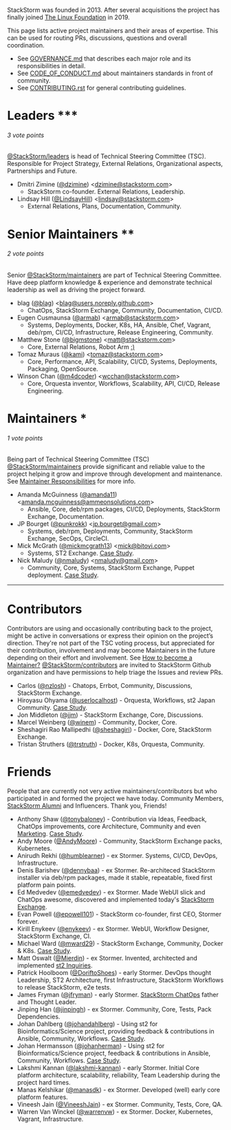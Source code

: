 StackStorm was founded in 2013. After several acquisitions the project has finally joined [The Linux Foundation](https://www.linuxfoundation.org/projects/directory/) in 2019.<br>

This page lists active project maintainers and their areas of expertise. This can be used for routing PRs, discussions, questions and overall coordination.

* See [GOVERNANCE.md](GOVERNANCE.md) that describes each major role and its responsibilities in detail.
* See [CODE_OF_CONDUCT.md](CODE_OF_CONDUCT.md) about maintainers standards in front of community.
* See [CONTRIBUTING.rst](CONTRIBUTING.rst) for general contributing guidelines.

# Leaders ***
###### 3 vote points
[@StackStorm/leaders](https://github.com/orgs/StackStorm/teams/leaders) is head of Technical Steering Committee (TSC).
Responsible for Project Strategy, External Relations, Organizational aspects, Partnerships and Future.
* Dmitri Zimine ([@dzimine](https://github.com/dzimine/)) <<dzimine@stackstorm.com>>
  - StackStorm co-founder. External Relations, Leadership.
* Lindsay Hill ([@LindsayHill](https://github.com/LindsayHill)) <<lindsay@stackstorm.com>>
  - External Relations, Plans, Documentation, Community.

# Senior Maintainers **
###### 2 vote points
Senior [@StackStorm/maintainers](https://github.com/orgs/StackStorm/teams/maintainers) are part of Technical Steering Committee.
Have deep platform knowledge & experience and demonstrate technical leadership as well as driving the project forward.
* blag ([@blag](https://github.com/blag)) <<blag@users.noreply.github.com>>
  - ChatOps, StackStorm Exchange, Community, Documentation, CI/CD.
* Eugen Cusmaunsa ([@armab](https://github.com/armab)) <<armab@stackstorm.com>>
  - Systems, Deployments, Docker, K8s, HA, Ansible, Chef, Vagrant, deb/rpm, CI/CD, Infrastructure, Release Engineering, Community.
* Matthew Stone ([@bigmstone](https://github.com/bigmstone)) <<matt@stackstorm.com>>
  - Core, External Relations, Robot Arm [:)](https://twitter.com/Stack_Storm/status/1217056819736203270)
* Tomaz Muraus ([@kami](https://github.com/kami)) <<tomaz@stackstorm.com>>
  - Core, Performance, API, Scalability, CI/CD, Systems, Deployments, Packaging, OpenSource.
* Winson Chan ([@m4dcoder](https://github.com/m4dcoder)) <<wcchan@stackstorm.com>>
  - Core, Orquesta inventor, Workflows, Scalability, API, CI/CD, Release Engineering.

# Maintainers *
###### 1 vote points
Being part of Technical Steering Committee (TSC) [@StackStorm/maintainers](https://github.com/orgs/StackStorm/teams/maintainers) provide significant and reliable value to the project helping it grow and improve through development and maintenance. See [Maintainer Responsibilities](https://github.com/StackStorm/st2/blob/master/GOVERNANCE.md#maintainer-responsibilities) for more info.
* Amanda McGuinness ([@amanda11](https://github.com/amanda11)) <<amanda.mcguinness@ammeonsolutions.com>>
  - Ansible, Core, deb/rpm packages, CI/CD, Deployments, StackStorm Exchange, Documentation.
* JP Bourget ([@punkrokk](https://github.com/punkrokk)) <<jp.bourget@gmail.com>>
  - Systems, deb/rpm, Deployments, Community, StackStorm Exchange, SecOps, CircleCI.
* Mick McGrath ([@mickmcgrath13](https://github.com/mickmcgrath13)) <<mick@bitovi.com>>
  - Systems, ST2 Exchange. [Case Study](https://stackstorm.com/case-study-bitovi/).
* Nick Maludy ([@nmaludy](https://github.com/nmaludy)) <<nmaludy@gmail.com>>
  - Community, Core, Systems, StackStorm Exchange, Puppet deployment. [Case Study](https://stackstorm.com/case-study-dmm/).

--------

# Contributors
Contributors are using and occasionally contributing back to the project, might be active in conversations or express their opinion on the project’s direction.
They're not part of the TSC voting process, but appreciated for their contribution, involvement and may become Maintainers in the future depending on their effort and involvement. See [How to become a Maintainer?](https://github.com/StackStorm/st2/blob/master/GOVERNANCE.md#how-to-become-a-maintainer)
[@StackStorm/contributors](https://github.com/orgs/StackStorm/teams/contributors) are invited to StackStorm Github organization and have permissions to help triage the Issues and review PRs.
* Carlos ([@nzlosh](https://github.com/nzlosh)) - Chatops, Errbot, Community, Discussions, StackStorm Exchange.
* Hiroyasu Ohyama ([@userlocalhost](https://github.com/userlocalhost)) - Orquesta, Workflows, st2 Japan Community. [Case Study](https://stackstorm.com/case-study-dmm/).
* Jon Middleton ([@jjm](https://github.com/jjm)) - StackStorm Exchange, Core, Discussions.
* Marcel Weinberg ([@winem](https://github.com/winem)) - Community, Docker, Core.
* Sheshagiri Rao Mallipedhi ([@sheshagiri](https://github.com/sheshagiri)) - Docker, Core, StackStorm Exchange.
* Tristan Struthers ([@trstruth](https://github.com/trstruth)) - Docker, K8s, Orquesta, Community.

# Friends
People that are currently not very active maintainers/contributors but who participated in and formed the project we have today.
Community Members, [StackStorm Alumni](https://github.com/orgs/StackStorm/teams/alumni) and Influencers.
Thank you, Friends!
* Anthony Shaw ([@tonybaloney](https://github.com/tonybaloney)) - Contribution via Ideas, Feedback, ChatOps improvements, core Architecture, Community and even [Marketing](https://news.ycombinator.com/item?id=14368748). [Case Study](https://stackstorm.com/case-study-dimension-data/).
* Andy Moore ([@AndyMoore](https://github.com/AndyMoore)) - Community, StackStorm Exchange packs, Kubernetes.
* Anirudh Rekhi ([@humblearner](https://github.com/humblearner)) - ex Stormer. Systems, CI/CD, DevOps, Infrastructure.
* Denis Barishev ([@dennybaa](https://github.com/dennybaa)) - ex Stormer. Re-architeced StackStorm installer via deb/rpm packages, made it stable, repeatable, fixed first platform pain points.
* Ed Medvedev ([@emedvedev](https://github.com/emedvedev)) - ex Stormer. Made WebUI slick and ChatOps awesome, discovered and implemented today's [StackStorm Exchange](https://exchange.stackstorm.org/).
* Evan Powell ([@epowell101](https://github.com/epowell101)) - StackStorm co-founder, first CEO, Stormer forever.
* Kirill Enykeev ([@enykeev](https://github.com/enykeev)) - ex Stormer. WebUI, Workflow Designer, StackStorm Exchange, CI.
* Michael Ward ([@mward29](https://github.com/mward29)) - StackStorm Exchange, Community, Docker & K8s. [Case Study](https://stackstorm.com/case-study-pearson/).
* Matt Oswalt ([@Mierdin](https://github.com/Mierdin)) - ex Stormer. Invented, architected and implemented [st2 Inquiries](https://docs.stackstorm.com/inquiries.html).
* Patrick Hoolboom ([@DoriftoShoes](https://github.com/DoriftoShoes)) - early Stormer. DevOps thought Leadership, ST2 Architecture, first Infrastructure, StackStorm Workflows to release StackStorm, e2e tests.
* James Fryman ([@jfryman](https://github.com/jfryman)) - early Stormer. [StackStorm ChatOps](https://www.youtube.com/watch?v=IhzxnY7FIvg) father and Thought Leader.
* Jinping Han ([@jinpingh](https://github.com/jinpingh)) - ex Stormer. Community, Core, Tests, Pack Dependencies.
* Johan Dahlberg ([@johandahlberg](https://github.com/johandahlberg)) - Using st2 for Bioinformatics/Science project, providing feedback & contributions in Ansible, Community, Workflows. [Case Study](https://stackstorm.com/case-study-scilifelab/).
* Johan Hermansson ([@johanherman](https://github.com/johanherman)) - Using st2 for Bioinformatics/Science project, feedback & contributions in Ansible, Community, Workflows. [Case Study](https://stackstorm.com/case-study-scilifelab/).
* Lakshmi Kannan ([@lakshmi-kannan](https://github.com/lakshmi-kannan)) - early Stormer. Initial Core platform architecture, scalability, reliability, Team Leadership during the project hard times.
* Manas Kelshikar ([@manasdk](https://github.com/manasdk)) - ex Stormer. Developed (well) early core platform features.
* Vineesh Jain ([@VineeshJain](https://github.com/VineeshJain)) - ex Stormer. Community, Tests, Core, QA.
* Warren Van Winckel ([@warrenvw](https://github.com/warrenvw)) - ex Stormer. Docker, Kubernetes, Vagrant, Infrastructure.
